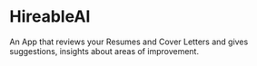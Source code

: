 # HireableAI
An App that reviews your Resumes and Cover Letters and gives suggestions, insights about areas of improvement.
